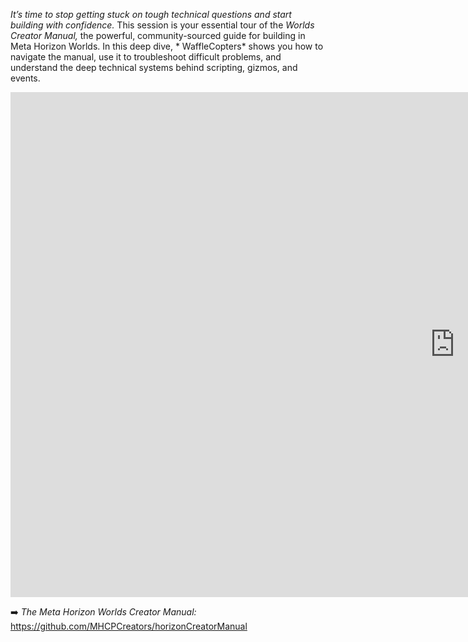 *It’s time to stop getting stuck on tough technical questions and start building with confidence.* This session is your essential tour of the *Worlds Creator Manual,* the powerful, community-sourced guide for building in Meta Horizon Worlds. In this deep dive, * WaffleCopters* shows you how to navigate the manual, use it to troubleshoot difficult problems, and understand the deep technical systems behind scripting, gizmos, and events.

<iframe width="1421" height="808" src="https://www.youtube.com/embed/MqPOoDBY2S8" title="Worlds Creator Manual Essentials Made Easy" frameborder="0" allow="accelerometer; autoplay; clipboard-write; encrypted-media; gyroscope; picture-in-picture; web-share" referrerpolicy="strict-origin-when-cross-origin" allowfullscreen></iframe>

➡️ *The Meta Horizon Worlds Creator Manual:* https://github.com/MHCPCreators/horizonCreatorManual